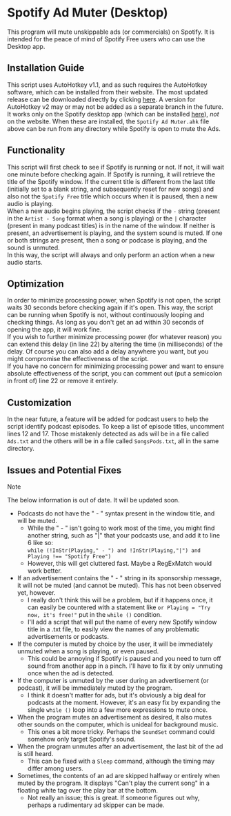 
# Spotify Ad Muter (Desktop)

This program will mute unskippable ads (or commercials) on Spotify. It is intended for the peace of mind of Spotify Free users who can use the Desktop app.

## Installation Guide

This script uses AutoHotkey v1.1, and as such requires the AutoHotkey software, which can be installed from their website. The most updated release can be downloaded directly by clicking [here](https://www.autohotkey.com/download/ahk-install.exe). A version for AutoHotkey v2 may or may not be added as a separate branch in the future. It works only on the Spotify desktop app (which can be installed [here](https://www.spotify.com/de-en/download/other/)), *not* on the website. When these are installed, the `Spotify Ad Muter.ahk` file above can be run from any directory while Spotify is open to mute the Ads.

## Functionality

This script will first check to see if Spotify is running or not. If not, it will wait one minute before checking again. If Spotify is running, it will retrieve the title of the Spotify window. If the current title is different from the last title (initially set to a blank string, and subsequently reset for new songs) and also not the `Spotify Free` title which occurs when it is paused, then a new audio is playing.  
When a new audio begins playing, the script checks if the ` - ` string (present in the `Artist - Song` format when a song is playing) or the `|` character (present in many podcast titles) is in the name of the window. If neither is present, an advertisement is playing, and the system sound is muted. If one or both strings are present, then a song or podcase is playing, and the sound is unmuted.  
In this way, the script will always and only perform an action when a new audio starts. 


## Optimization

In order to minimize processing power, when Spotify is not open, the script waits 30 seconds before checking again if it's open. This way, the script can be running when Spotify is not, without continuously looping and checking things. As long as you don't get an ad within 30 seconds of opening the app, it will work fine.  
If you wish to further minimize processing power (for whatever reason) you can extend this delay (in line 22) by altering the time (in milliseconds) of the delay. Of course you can also add a delay anywhere you want, but you might compromise the effectiveness of the script.  
If you have no concern for minimizing processing power and want to ensure absolute effectiveness of the script, you can comment out (put a semicolon in front of) line 22 or remove it entirely.

## Customization

In the near future, a feature will be added for podcast users to help the script identify podcast episodes. To keep a list of episode titles, uncomment lines 12 and 17. Those mistakenly detected as ads will be in a file called `Ads.txt` and the others will be in a file called `SongsPods.txt`, all in the same directory.

## Issues and Potential Fixes

> [!NOTE]
> The below information is out of date. It will be updated soon.

- Podcasts do not have the " - " syntax present in the window title, and will be muted.
	- While the " - " isn't going to work most of the time, you might find another string, such as "|" that your podcasts use, and add it to line 6 like so:  
`while (!InStr(Playing," - ") and !InStr(Playing,"|") and Playing !== "Spotify Free")`  
	- However, this will get cluttered fast. Maybe a RegExMatch would work better.
- If an advertisement contains the " - " string in its sponsorship message, it will not be muted (and cannot be muted). This has not been observed yet, however.
	- I really don't think this will be a problem, but if it happens once, it can easily be countered with a statement like `or Playing = "Try now, it's free!"` put in the `while ()` condition.
	- I'll add a script that will put the name of every new Spotify window title in a .txt file, to easily view the names of any problematic advertisements or podcasts.
 - If the computer is muted by choice by the user, it will be immediately unmuted when a song is playing, or even paused.
	- This could be annoying if Spotify is paused and you need to turn off sound from another app in a pinch. I'll have to fix it by only unmuting once when the ad is detected.
 - If the computer is unmuted by the user during an advertisement (or podcast), it will be immediately muted by the program.
	- I think it doesn't matter for ads, but it's obviously a big deal for podcasts at the moment. However, it's an easy fix by expanding the single `while ()` loop into a few more expressions to mute once.
 - When the program mutes an advertisement as desired, it also mutes other sounds on the computer, which is unideal for background music.
	- This ones a bit more tricky. Perhaps the `SoundSet` command could somehow only target Spotify's sound.
 - When the program unmutes after an advertisement, the last bit of the ad is still heard.
	- This can be fixed with a `Sleep` command, although the timing may differ among users.
 - Sometimes, the contents of an ad are skipped halfway or entirely when muted by the program. It displays "Can't play the current song" in a floating white tag over the play bar at the bottom.
	- Not really an issue; this is great. If someone figures out why, perhaps a rudimentary ad skipper can be made.
